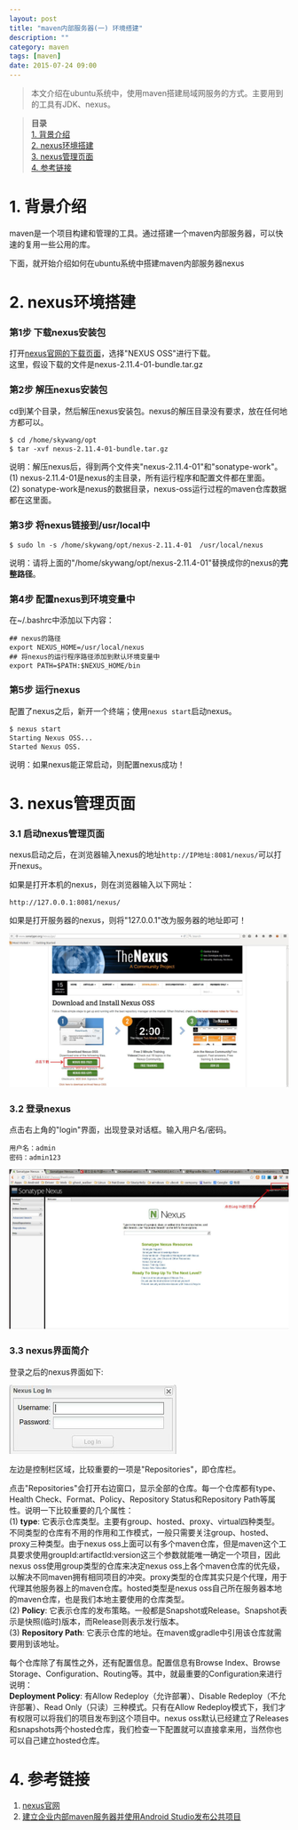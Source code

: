 ```yaml
---
layout: post
title: "maven内部服务器(一) 环境搭建"
description: ""
category: maven
tags: [maven]
date: 2015-07-24 09:00
---
```


> 本文介绍在ubuntu系统中，使用maven搭建局域网服务的方式。主要用到的工具有JDK、nexus。

> **目录**  
[1. 背景介绍](#anchor1)  
[2. nexus环境搭建](#anchor2)  
[3. nexus管理页面](#anchor3)  
[4. 参考链接](#anchor4)  


<a name="anchor1"></a>
# 1. 背景介绍

maven是一个项目构建和管理的工具。通过搭建一个maven内部服务器，可以快速的复用一些公用的库。

下面，就开始介绍如何在ubuntu系统中搭建maven内部服务器nexus



<a name="anchor2"></a>
# 2. nexus环境搭建

### 第1步 下载nexus安装包

打开[nexus官网的下载页面](http://www.sonatype.org/nexus/go)，选择"NEXUS OSS"进行下载。  
这里，假设下载的文件是nexus-2.11.4-01-bundle.tar.gz


### 第2步 解压nexus安装包

cd到某个目录，然后解压nexus安装包。nexus的解压目录没有要求，放在任何地方都可以。

    $ cd /home/skywang/opt
    $ tar -xvf nexus-2.11.4-01-bundle.tar.gz

说明：解压nexus后，得到两个文件夹"nexus-2.11.4-01"和"sonatype-work"。  
(1) nexus-2.11.4-01是nexus的主目录，所有运行程序和配置文件都在里面。  
(2) sonatype-work是nexus的数据目录，nexus-oss运行过程的maven仓库数据都在这里面。


### 第3步 将nexus链接到/usr/local中

    $ sudo ln -s /home/skywang/opt/nexus-2.11.4-01  /usr/local/nexus

说明：请将上面的"/home/skywang/opt/nexus-2.11.4-01"替换成你的nexus的**完整路径**。


### 第4步 配置nexus到环境变量中

在~/.bashrc中添加以下内容：

    ## nexus的路径
    export NEXUS_HOME=/usr/local/nexus
    ## 将nexus的运行程序路径添加到默认环境变量中
    export PATH=$PATH:$NEXUS_HOME/bin


### 第5步 运行nexus

配置了nexus之后，新开一个终端；使用`nexus start`启动nexus。

    $ nexus start
    Starting Nexus OSS...
    Started Nexus OSS.

说明：如果nexus能正常启动，则配置nexus成功！




<a name="anchor3"></a>
# 3. nexus管理页面


### 3.1 启动nexus管理页面

nexus启动之后，在浏览器输入nexus的地址`http://IP地址:8081/nexus/`可以打开nexus。

如果是打开本机的nexus，则在浏览器输入以下网址：

    http://127.0.0.1:8081/nexus/

如果是打开服务器的nexus，则将"127.0.0.1"改为服务器的地址即可！


![img](/media/pic/tools/nexus/m1_01.jpg)

### 3.2 登录nexus

点击右上角的"login"界面，出现登录对话框。输入用户名/密码。

    用户名：admin
    密码：admin123

![img](/media/pic/tools/nexus/m1_02.jpg)


### 3.3 nexus界面简介

登录之后的nexus界面如下:

![img](/media/pic/tools/nexus/m1_03.jpg)

左边是控制栏区域，比较重要的一项是"Repositories"，即仓库栏。

点击"Repositories"会打开右边窗口，显示全部的仓库。每一个仓库都有type、Health Check、Format、Policy、Repository Status和Repository Path等属性。说明一下比较重要的几个属性：  
(1) **type**: 它表示仓库类型。主要有group、hosted、proxy、virtual四种类型。  
不同类型的仓库有不用的作用和工作模式，一般只需要关注group、hosted、proxy三种类型。由于nexus oss上面可以有多个maven仓库，但是maven这个工具要求使用groupId:artifactId:version这三个参数就能唯一确定一个项目，因此nexus oss使用group类型的仓库来决定nexus oss上各个maven仓库的优先级，以解决不同maven拥有相同项目的冲突。proxy类型的仓库其实只是个代理，用于代理其他服务器上的maven仓库。hosted类型是nexus oss自己所在服务器本地的maven仓库，也是我们本地主要使用的仓库类型。  
(2) **Policy**: 它表示仓库的发布策略。一般都是Snapshot或Release。Snapshot表示是快照(临时)版本，而Release则表示发行版本。  
(3) **Repository Path**: 它表示仓库的地址。在maven或gradle中引用该仓库就需要用到该地址。


每个仓库除了有属性之外，还有配置信息。配置信息有Browse Index、Browse Storage、Configuration、Routing等。其中，就最重要的Configuration来进行说明：  
**Deployment Policy**: 有Allow Redeploy（允许部署）、Disable Redeploy（不允许部署）、Read Only（只读）三种模式。只有在Allow Redeploy模式下，我们才有权限可以将我们的项目发布到这个项目中。nexus oss默认已经建立了Releases和snapshots两个hosted仓库，我们检查一下配置就可以直接拿来用，当然你也可以自己建立hosted仓库。



<a name="anchor4"></a>
# 4. 参考链接

1. [nexus官网](http://www.sonatype.org/nexus/)
2. [建立企业内部maven服务器并使用Android Studio发布公共项目](http://blog.csdn.net/qinxiandiqi/article/details/44458707)
